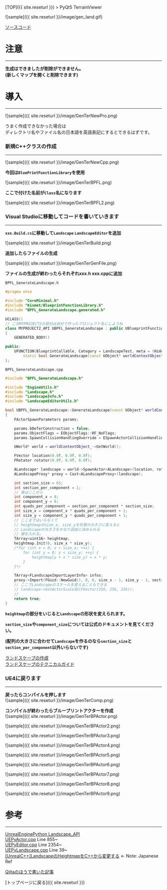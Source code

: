 [TOP]({{ site.reseturl }}) > PyQt5 TerrainViewer

![sample]({{ site.reseturl }}/image/gen_land.gif)

[ソースコード](https://github.com/pto8913/UE4_memo/tree/master/GenerateLandscapeFromCpp)

# 注意

---

**生成はできましたが削除ができません。** <br>
**(新しくマップを開くと削除できます)**

# 導入

---

![sample]({{ site.reseturl }}/image/GenTerNewPro.png)

うまく作成できなかった場合は<br>
ディレクトリ名やファイル名の日本語を英語表記にするとできるはずです。<br>

### 新規C++クラスの作成

---

![sample]({{ site.reseturl }}/image/GenTerNewCpp.png)

**今回は`BluePrintFunctionLibrary`を使用** <br>

![sample]({{ site.reseturl }}/image/GenTerBPFL.png)

**ここで付けた名前が`Class`名になります**<br>

![sample]({{ site.reseturl }}/image/GenTerBPFL2.png)

### Visual Studioに移動してコードを書いていきます

---

**`xxx.Build.cs`に移動して`Landscape` `LandscapeEditor`を追加**<br>

![sample]({{ site.reseturl }}/image/GenTerBuild.png)

**追加したらファイルの生成**<br>

![sample]({{ site.reseturl }}/image/GenTerGenFile.png)

**ファイルの生成が終わったらそれぞれxxx.h xxx.cppに追加**<br>

`BPFL_GenerateLandscape.h`

```C++
#pragma once

#include "CoreMinimal.h"
#include "Kismet/BlueprintFunctionLibrary.h"
#include "BPFL_GenerateLandscape.generated.h"

UCLASS()
// このMYPROJECT2の部分は自分で作ったプロジェクト名にしようね
class MYPROJECT2_API UBPFL_GenerateLandscape : public UBlueprintFunctionLibrary
{
    GENERATED_BODY()

public:
    UFUNCTION(BlueprintCallable, Category = LandscapeTest, meta = (HidePin = "worldContextObject_", DefaultToSelf = "worldContextObject_"))
        static bool GenerateLandscape(const UObject* worldContextObject_);
};
```

`BPFL_GenerateLandscape.cpp`

```C++
#include "BPFL_GenerateLandscape.h"

#include "EngineUtils.h"
#include "Landscape.h"
#include "LandscapeInfo.h"
#include "LandscapeEditorUtils.h"

bool UBPFL_GenerateLandscape::GenerateLandscape(const UObject* worldContextObject_)
{
    FActorSpawnParameters params;

    params.bDeferConstruction = false;
    params.ObjectFlags = EObjectFlags::RF_NoFlags;
    params.SpawnCollisionHandlingOverride = ESpawnActorCollisionHandlingMethod::AlwaysSpawn;

    UWorld* world = worldContextObject_->GetWorld();

    FVector location(0.0f, 0.0f, 0.0f);
    FRotator rotator(0.0f, 0.0f, 0.0f);

    ALandscape* landscape = world->SpawnActor<ALandscape>(location, rotator, params);
    ALandscapeProxy* proxy = Cast<ALandscapeProxy>(landscape);

    int section_size = 63;
    int section_per_component = 1;
    // 実はここから
    int component_x = 8;
    int component_y = 8;
    int quads_per_component = section_per_component * section_size;
    int size_x = component_x * quads_per_component + 1;
    int size_y = component_y * quads_per_component + 1;
    // ここまではいらなくて
    // heightmapのsize_x, size_yを任意の大きさに変えると
    // Landscapeの大きさをかなり自由に決められる
    // 値を入れる。
    TArray<uint16> heightmap;
    heightmap.Init(0, size_x * size_y);
    /*for (int x = 0; x < size_x; ++x) {
        for (int y = 0; y < size_y; ++y) {
            heightmap[y + x * size_y] = x * y;
        }
    }*/

    TArray<FLandscapeImportLayerInfo> infos;
    proxy->Import(FGuid::NewGuid(), 0, 0, size_x - 1, size_y - 1, section_per_component, section_size, heightmap.GetData(), nullptr, infos, ELandscapeImportAlphamapType::Additive);
    // ここでLandscapeのスケールを変えることもできる
    // landscape->SetActorScale3D(FVector(256, 256, 256));
    // 
    return true;
}
```

**`heightmap`の部分をいじると`Landscape`の形状を変えられます。** <br>

**`section_size`や`component_size`については公式のドキュメントを見てください。**<br>

**(配列の大きさに合わせて`Landscape`を作るのなら`section_size`と`section_per_component`以外いらないです)**<br>

[ランドスケープの作成](https://docs.unrealengine.com/ja/Engine/Landscape/Creation/index.html)<br>
[ランドスケープのテクニカルガイド](https://docs.unrealengine.com/ja/Engine/Landscape/TechnicalGuide/index.html)<br>

### UE4に戻ります

---

**戻ったらコンパイルを押します**<br>
![sample]({{ site.reseturl }}/image/GenTerComp.png)

**コンパイルが終わったらブループリントアクターを作成**<br>
![sample]({{ site.reseturl }}/image/GenTerBPActor.png)

![sample]({{ site.reseturl }}/image/GenTerBPActor2.png)

![sample]({{ site.reseturl }}/image/GenTerBPActor3.png)

![sample]({{ site.reseturl }}/image/GenTerBPActor4.png)

![sample]({{ site.reseturl }}/image/GenTerBPActor5.png)

![sample]({{ site.reseturl }}/image/GenTerBPActor6.png)

![sample]({{ site.reseturl }}/image/GenTerBPActor7.png)

![sample]({{ site.reseturl }}/image/GenTerBPActor8.png)

![sample]({{ site.reseturl }}/image/GenTerBPActor9.png)

# 参考

---

[UnrealEnginePython Landscape_API](https://github.com/20tab/UnrealEnginePython/blob/master/docs/Landscape_API.md)<br>
[UEPyActor.cpp](https://github.com/20tab/UnrealEnginePython/blob/master/Source/UnrealEnginePython/Private/UObject/UEPyActor.cpp#L855) Line 855~<br>
[UEPyEditor.cpp](https://github.com/20tab/UnrealEnginePython/blob/master/Source/UnrealEnginePython/Private/UEPyEditor.cpp#L2354) Line 2354~<br>
[UEPyLandscape.cpp](https://github.com/20tab/UnrealEnginePython/blob/master/Source/UnrealEnginePython/Private/UObject/UEPyLandscape.cpp#L39) Line 39~<br>
[[UnrealC++]LandscapeのHeightmapをC++から変更する](http://unwitherer.blogspot.com/2017/07/unrealclandscapeheightmapc.html) <- Note: Japanese Ref <br>

[Qiitaのほうで書いた記事](https://qiita.com/pto8913/items/86bb2e080c8c7695e0b9)


[トップページに戻る]({{ site.reseturl }})